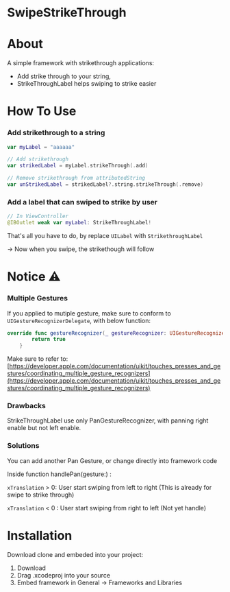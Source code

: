 #  SwipeStrikeThrough

# About

A simple framework with strikethrough applications:

- Add strike through to your string,
- StrikeThroughLabel helps swiping to strike easier

# How To Use

### Add strikethrough to a string

```swift
var myLabel = "aaaaaa"

// Add strikethrough
var strikedLabel = myLabel.strikeThrough(.add)

// Remove strikethrough from attributedString
var unStrikedLabel = strikedLabel?.string.strikeThrough(.remove)
```

### Add a label that can swiped to strike by user

```swift
// In ViewController
@IBOutlet weak var myLabel: StrikeThroughLabel!
```

That's all you have to do, by replace `UILabel` with `StrikethroughLabel`

→ Now when you swipe, the strikethough will follow

# Notice ⚠️

### Multiple Gestures

If you applied to mutiple gesture, make sure to conform to `UIGestureRecognizerDelegate`, with below function:

```swift
override func gestureRecognizer(_ gestureRecognizer: UIGestureRecognizer, shouldRecognizeSimultaneouslyWith otherGestureRecognizer: UIGestureRecognizer) -> Bool {
        return true
    }
```

Make sure to refer to: [https://developer.apple.com/documentation/uikit/touches_presses_and_gestures/coordinating_multiple_gesture_recognizers](https://developer.apple.com/documentation/uikit/touches_presses_and_gestures/coordinating_multiple_gesture_recognizers)

### Drawbacks

StrikeThroughLabel use only PanGestureRecognizer, with panning right enable but not left enable.

### Solutions

You can add another Pan Gesture, or change directly into framework code

Inside function handlePan(gesture:) :

`xTranslation` > 0: User start swiping from left to right (This is already for swipe to strike through)

`xTranslation` < 0 : User start swiping from right to left (Not yet handle)

# Installation 

Download clone and embeded into your project:

1. Download
2. Drag .xcodeproj into your source
3. Embed framework in General → Frameworks and Libraries
